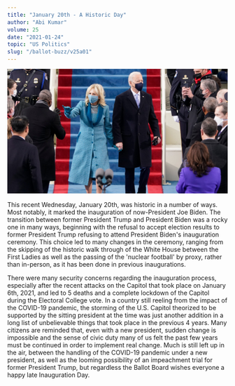 ```yaml
---
title: "January 20th - A Historic Day"
author: "Abi Kumar"
volume: 25
date: "2021-01-24"
topic: "US Politics"
slug: "/ballot-buzz/v25a01"
---
```


![](./img/v25a01img.jpg)

This recent Wednesday, January 20th, was historic in a number of ways. Most notably, it marked the inauguration of now-President Joe Biden. The transition between former President Trump and President Biden was a rocky one in many ways, beginning with the refusal to accept election results to former President Trump refusing to attend President Biden's inauguration ceremony. This choice led to many changes in the ceremony, ranging from the skipping of the historic walk through of the White House between the First Ladies as well as the passing of the 'nuclear football' by proxy, rather than in-person, as it has been done in previous inaugurations.

There were many security concerns regarding the inauguration process, especially after the recent attacks on the Capitol that took place on January 6th, 2021, and led to 5 deaths and a complete lockdown of the Capitol during the Electoral College vote. In a country still reeling from the impact of the COVID-19 pandemic, the storming of the U.S. Capitol theorized to be supported by the sitting president at the time was just another addition in a long list of unbelievable things that took place in the previous 4 years. Many citizens are reminded that, even with a new president, sudden change is impossible and the sense of civic duty many of us felt the past few years must be continued in order to implement real change. Much is still left up in the air, between the handling of the COVID-19 pandemic under a new president, as well as the looming possibility of an impeachment trial for former President Trump, but regardless the Ballot Board wishes everyone a happy late Inauguration Day.